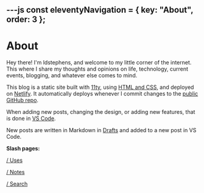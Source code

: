 ---js
const eleventyNavigation = {
	key: "About",
	order: 3
};
---

# About

Hey there! I'm ldstephens, and welcome to my little corner of the internet. This where I share my thoughts and opinions on life, technology, current events, blogging, and whatever else comes to mind.

This blog is a static site built with [11ty](https://www.11ty.dev/), using [HTML and CSS](https://htmlforpeople.com/), and deployed on [Netlify](https://www.netlify.com/). It automatically deploys whenever I commit changes to the [public GitHub repo](https://github.com/ldstep/ldstephensnet).

When adding new posts, changing the design, or adding new features, that is done in [VS Code](https://code.visualstudio.com/).

New posts are written in Markdown in [Drafts](https://getdrafts.com/) and added to a new post in VS Code.

**Slash pages:**

<a href="/uses/">/ Uses</a>

<a href="https://notes.ldstephens.net">/ Notes</a>

<a href="/search/">/ Search</a>
